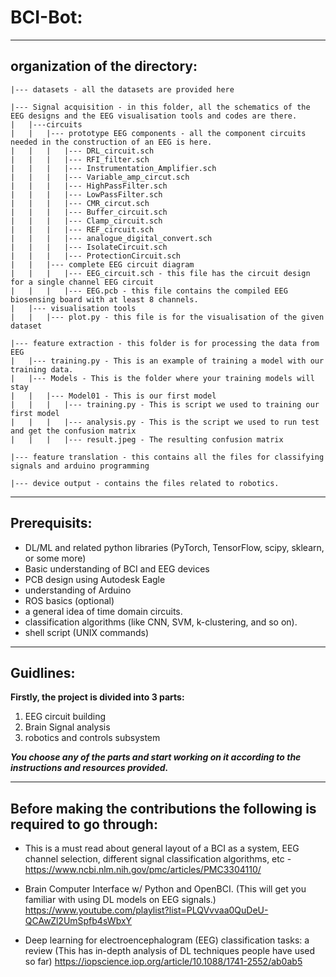 # BCI-Bot: 
------------------------------------------------------------------------------------------------

## organization of the directory:
```
|--- datasets - all the datasets are provided here

|--- Signal acquisition - in this folder, all the schematics of the EEG designs and the EEG visualisation tools and codes are there.
|	|---circuits
|	|	|--- prototype EEG components - all the component circuits needed in the construction of an EEG is here.
|	|	|	|--- DRL_circuit.sch
|	|	|	|--- RFI_filter.sch
|	|	|	|--- Instrumentation_Amplifier.sch
|	|	|	|--- Variable_amp_circut.sch
|	|	|	|--- HighPassFilter.sch
|	|	|	|--- LowPassFilter.sch
|	|	|	|--- CMR_circut.sch
|	|	|	|--- Buffer_circuit.sch
|	|	|	|--- Clamp_circuit.sch
|	|	|	|--- REF_circuit.sch
|	|	|	|--- analogue_digital_convert.sch
|	|	|	|--- IsolateCircuit.sch
|	|	|	|--- ProtectionCircuit.sch
|	|	|--- complete EEG circuit diagram
|	|	|	|--- EEG_circuit.sch - this file has the circuit design for a single channel EEG circuit
|	|	|	|--- EEG.pcb - this file contains the compiled EEG biosensing board with at least 8 channels. 
|	|--- visualisation tools 
|	|	|--- plot.py - this file is for the visualisation of the given dataset 

|--- feature extraction - this folder is for processing the data from EEG 
|	|--- training.py - This is an example of training a model with our training data.
|	|--- Models - This is the folder where your training models will stay
|	|	|--- Model01 - This is our first model
|	|	|	|--- training.py - This is script we used to training our first model
|	|	|	|--- analysis.py - This is the script we used to run test and get the confusion matrix
|	|	|	|--- result.jpeg - The resulting confusion matrix

|--- feature translation - this contains all the files for classifying signals and arduino programming 

|--- device output - contains the files related to robotics. 
```
---------------------------------------------------------------------------------


## Prerequisits:

- DL/ML and related python libraries (PyTorch, TensorFlow, scipy, sklearn, or some more)
- Basic understanding of BCI and EEG devices
- PCB design using Autodesk Eagle
- understanding of Arduino 
- ROS basics (optional)
- a general idea of time domain circuits. 
- classification algorithms (like CNN, SVM, k-clustering, and so on).
- shell script (UNIX commands)

----------------------------------------------------------------


## Guidlines: 
**Firstly, the project is divided into 3 parts:** 
  1) EEG circuit building
  2) Brain Signal analysis
  3) robotics and controls subsystem  

***You choose any of the parts and start working on it according to the instructions and resources provided.***

---------------------------------------------------------------------------------------------------------------------


## Before making the contributions the following is required to go through:

- This is a must read about general layout of a BCI as a system, EEG channel selection, different signal classification algorithms, etc -  
https://www.ncbi.nlm.nih.gov/pmc/articles/PMC3304110/

- Brain Computer Interface w/ Python and OpenBCI. (This will get you familiar with using DL models on EEG signals.) 
https://www.youtube.com/playlist?list=PLQVvvaa0QuDeU-QCAwZl2UmSpfb4sWbxY 

- Deep learning for electroencephalogram (EEG) classification tasks: a review (This has in-depth analysis of DL techniques people have used so far) https://iopscience.iop.org/article/10.1088/1741-2552/ab0ab5
 






































